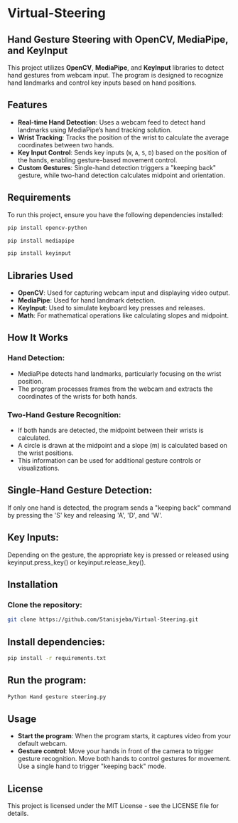 # Virtual-Steering

## Hand Gesture Steering with OpenCV, MediaPipe, and KeyInput

This project utilizes **OpenCV**, **MediaPipe**, and **KeyInput** libraries to detect hand gestures from webcam input. The program is designed to recognize hand landmarks and control key inputs based on hand positions.

## Features

- **Real-time Hand Detection**: Uses a webcam feed to detect hand landmarks using MediaPipe’s hand tracking solution.
- **Wrist Tracking**: Tracks the position of the wrist to calculate the average coordinates between two hands.
- **Key Input Control**: Sends key inputs (`W`, `A`, `S`, `D`) based on the position of the hands, enabling gesture-based movement control.
- **Custom Gestures**: Single-hand detection triggers a "keeping back" gesture, while two-hand detection calculates midpoint and orientation.
  
## Requirements

To run this project, ensure you have the following dependencies installed:

```bash
pip install opencv-python
```
```bash
pip install mediapipe 
```
```bash
pip install keyinput
```
## Libraries Used
 - **OpenCV**: Used for capturing webcam input and displaying video output.
- **MediaPipe**: Used for hand landmark detection.
- **KeyInput**: Used to simulate keyboard key presses and releases.
- **Math**: For mathematical operations like calculating slopes and midpoint.

## How It Works
### Hand Detection:

 - MediaPipe detects hand landmarks, particularly focusing on the wrist position.
 - The program processes frames from the webcam and extracts the coordinates of the wrists for both hands.
### Two-Hand Gesture Recognition:

 - If both hands are detected, the midpoint between their wrists is calculated.
 - A circle is drawn at the midpoint and a slope (m) is calculated based on the wrist positions.
 - This information can be used for additional gesture controls or visualizations.

## Single-Hand Gesture Detection:

If only one hand is detected, the program sends a "keeping back" command by pressing the 'S' key and releasing 'A', 'D', and 'W'.

## Key Inputs:

Depending on the gesture, the appropriate key is pressed or released using keyinput.press_key() or keyinput.release_key().

## Installation
### Clone the repository:
```bash
git clone https://github.com/Stanisjeba/Virtual-Steering.git
```

## Install dependencies:
```bash
pip install -r requirements.txt
```
## Run the program:
```bash
Python Hand gesture steering.py
```
## Usage
 - **Start the program**: When the program starts, it captures video from your default webcam.
 - **Gesture control**: Move your hands in front of the camera to trigger gesture recognition.
    Move both hands to control gestures for movement.
    Use a single hand to trigger "keeping back" mode.

## License
This project is licensed under the MIT License - see the LICENSE file for details.
